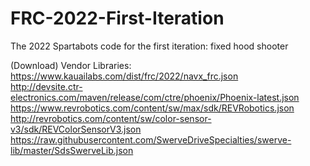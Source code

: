 # FRC-2022-First-Iteration
The 2022 Spartabots code for the first iteration: fixed hood shooter

(Download)
Vendor Libraries:<br/>
https://www.kauailabs.com/dist/frc/2022/navx_frc.json<br/>
http://devsite.ctr-electronics.com/maven/release/com/ctre/phoenix/Phoenix-latest.json<br/>
https://www.revrobotics.com/content/sw/max/sdk/REVRobotics.json<br/>
http://revrobotics.com/content/sw/color-sensor-v3/sdk/REVColorSensorV3.json<br/>
https://raw.githubusercontent.com/SwerveDriveSpecialties/swerve-lib/master/SdsSwerveLib.json<br/>
